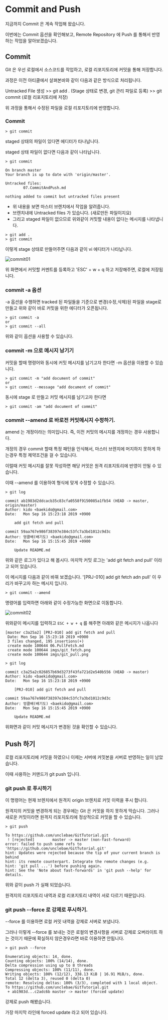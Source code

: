 # Commit and Push

지금까지 Commit 은 계속 작업해 왔습니다. 

이번에는 Commit 옵션을 확인해보고, Remote Repository 에 Push 를 통해서 반영하는 작업을 알아보겠습니다. 

## Commit

Git 은 우선 로컬에서 소스코드를 작업하고, 로컬 리포지토리에 커밋을 통해 저장합니다. 

과정은 이전 아티클에서 살펴본바와 같이 다음과 같은 방식으로 처리됩니다. 

Untracked File 생성 >> git add . (Stage 상태로 변경, git 관리 파일로 등록) >> git commit (로컬 리포지토리에 저장)

위 과정을 통해서 수정된 파일을 로컬 리포지토리에 반영합니다. 

### Commit 

```
> git commit 
```

staged 상태의 파일이 있다면 에디터가 타나납니다. 

staged 상태 파일이 없다면 다음과 같이 나타납니다. 

```
> git commit

On branch master
Your branch is up to date with 'origin/master'.

Untracked files:
        07.CommitAndPush.md

nothing added to commit but untracked files present
```

- 위 내용을 보면 마스터 브렌치에서 작업을 알려줍니다. 
- 브렌치내에 Untracked files 가 있습니다. (새로만든 파일이지요)
- 그리고 staged 파일이 없으므로 위와같이 커밋할 내용이 없다는 메시지를 나타냅니다. 

```
> git add .
> git commit

```

이렇게 stage 상태로 만들어주면 다음과 같이 vi 에디터가 나타납니다. 

![commit01](./imgs/commit01.png "commit01.png")

위 화면에서 커밋할 커멘트를 등록하고 'ESC' + w + q 하고 저장해주면, 로컬에 저장됩니다. 

### commit -a 옵션 

-a 옵션을 수행하면 tracked 된 파일들을 기준으로 변경(수정,삭제)된 파일을 stage로 만들고 위와 같이 바로 커밋을 위한 에디터가 오픈됩니다. 

```
> git commit -a 
or
> git commit --all
```
위와 같이 옵션을 사용할 수 있습니다. 

### commit -m 으로 메시지 남기기 

커밋을 할때 명령어와 동시에 커밋 메시지를 남기고자 한다면 -m 옵션을 이용할 수 있습니다. 

```
> git commit -m "add document of commit"
or
> git commit --message "add document of commit"
```

동시에 stage 로 만들고 커밋 메시지를 남기고자 한다면 

```
> git commit -am "add document of commit"
```

### commit --amend 로 바로전 커밋메시지 수정하기. 

amend 는 개정이라는 의미입니다. 즉, 이전 커밋의 메시지를 개정하는 경우 사용합니다. 

개정의 경우 commit 할때 특정 패턴을 인식해서, 마스터 브렌치에 머지하지 못하게 하는경우 특정 제약조건을 걸 수 있습니다. 

이럴때 커밋 메시지를 잘못 작성하면 해당 커밋은 원격 리포지토리에 반영이 안될 수 있습니다. 

이때 --amend 를 이용하여 형식에 맞게 수정할 수 있습니다. 

```
> git log

commit ab1983d2ddcacb35c83cfa0558f9150085a1fb54 (HEAD -> master, origin/master)
Author: kido <baekido@gmail.com>
Date:   Mon Sep 16 15:23:18 2019 +0900

    add git fetch and pull

commit 59aa767e986f38397e384c53fc7a3bd1012c9d3c
Author: 엉클배(배기도) <baekido@gmail.com>
Date:   Mon Sep 16 15:15:45 2019 +0900

    Update README.md
```

위와 같은 로그가 있다고 해 봅시다. 마지막 커밋 로그는 'add git fetch and pull' 이라고 되어 있습니다. 

이 메시지를 다음과 같이 바꿔 보겠습니다. '[PRJ-010] add git fetch adn pull' 이 우리가 바꾸고자 하는 메시지 입니다. 

```
> git commit --amend

```

명령어를 입력하면 아래와 같이 수정가능한 화면으로 이동합니다. 

![commit02](./imgs/commit02.png)

위와같이 메시지를 입력하고 `ESC + w + q` 를 해주면  아래와 같은 메시지가 나옵니다 

```
[master c3a25a2] [PRJ-010] add git fetch and pull
 Date: Mon Sep 16 15:23:18 2019 +0900
 3 files changed, 195 insertions(+)
 create mode 100644 06.PullFetch.md
 create mode 100644 imgs/git_fetch.png
 create mode 100644 imgs/git_pull.png

> git log

commit c3a25a2c026857b69d3273f43fa721d2e540b556 (HEAD -> master)
Author: kido <baekido@gmail.com>
Date:   Mon Sep 16 15:23:18 2019 +0900

    [PRJ-010] add git fetch and pull

commit 59aa767e986f38397e384c53fc7a3bd1012c9d3c
Author: 엉클배(배기도) <baekido@gmail.com>
Date:   Mon Sep 16 15:15:45 2019 +0900

    Update README.md
```

위화면과 같이 커밋 메시지가 변경된 것을 확인할 수 있습니다. 


## Push 하기

로컬 리포지토리에 커밋을 하였으니 이제는 서버에 커밋본을 서버로 반영하는 일이 남았습니다. 

이때 사용하는 커맨드가 git push 입니다. 

### git push 로 푸시하기

이 명령어는 현재 브렌치에서 원격지 origin 브렌치로 커밋 이력을 푸시 합니다. 

원격지의 커밋을 변경하게 되는 경우에는 Git 은 커밋을 하지 못하게 막습니다. 그러나 새로운 커밋이라면 원격지 리포지토리에 정상적으로 커밋을 할 수 있습니다. 

```
> git push

To https://github.com/unclebae/GitTutorial.git
 ! [rejected]        master -> master (non-fast-forward)
error: failed to push some refs to 'https://github.com/unclebae/GitTutorial.git'
hint: Updates were rejected because the tip of your current branch is behind
hint: its remote counterpart. Integrate the remote changes (e.g.
hint: 'git pull ...') before pushing again.
hint: See the 'Note about fast-forwards' in 'git push --help' for details.
```

위와 같이 push 가 실패 되었습니다. 

원격지의 리포지토리 내역과 로컬 리포지토리 내역이 서로 다르기 때문입니다. 

### git push --force 로 강제로 푸시하기. 

--force 를 이용하면 로컬 커밋 내역을 강제로 서버로 보냅니다. 

그러나 이렇게 --force 를 보내는 것은 로컬의 변경사항을 서버로 강제로 오버라이트 하는 것이기 때문에 확실하지 않은경우라면 바로 이용하면 안됩니다. 

```
> git push --force

Enumerating objects: 14, done.
Counting objects: 100% (14/14), done.
Delta compression using up to 8 threads
Compressing objects: 100% (11/11), done.
Writing objects: 100% (12/12), 338.13 KiB | 16.91 MiB/s, done.
Total 12 (delta 3), reused 0 (delta 0)
remote: Resolving deltas: 100% (3/3), completed with 1 local object.
To https://github.com/unclebae/GitTutorial.git
 + ab1983d...c2adc6b master -> master (forced update)
```

강제로 push 해봤습니다. 

가장 마지막 라인에 forced update 라고 되어 있습니다. 